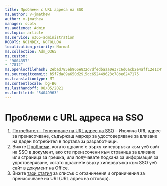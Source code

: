 ```yaml
---
title: Проблеми с URL адреса на SSO
ms.author: v-jmathew
author: v-jmathew
manager: scotv
ms.audience: Admin
ms.topic: article
ms.service: o365-administration
ROBOTS: NOINDEX, NOFOLLOW
localization_priority: Normal
ms.collection: Adm_O365
ms.custom:
- "9004357"
- "7812"
ms.openlocfilehash: 2ebad785eb966e822d7dfedbaaa0e37c6d6acb2e4aff12e1c4f85c5cc481bd65
ms.sourcegitcommit: b5f7da89a650d2915dc652449623c78be6247175
ms.translationtype: MT
ms.contentlocale: bg-BG
ms.lasthandoff: 08/05/2021
ms.locfileid: "54049963"
---
```

# <a name="sso-url-issues"></a>Проблеми с URL адреса на SSO

1. [Потребител – Генериране на URL адрес на SSO](https://docs.microsoft.com/rest/api/apimanagement/2019-12-01/User/GenerateSsoUrl) – Извлича URL адрес за пренасочване, съдържащ маркер за удостоверяване за влизане на даден потребител в портала за разработчици.
2. Вижте [Проблеми,](https://docs.microsoft.com/office/troubleshoot/office-suite-issues/click-hyperlink-to-sso-website) когато щракнете върху хипервръзка към уеб сайт на SSO в документ, ако сте пренасочени към страница за влизане или страница за грешка, или получавате подкана за информация за удостоверяване, когато щракнете върху хипервръзка към SSO уеб сайт в документ на Office.
3. Вижте [тази статия](https://docs.microsoft.com/azure/active-directory/develop/reply-url) за списък с ограничения и ограничения за пренасочване на URI (URL адрес на отговор).
